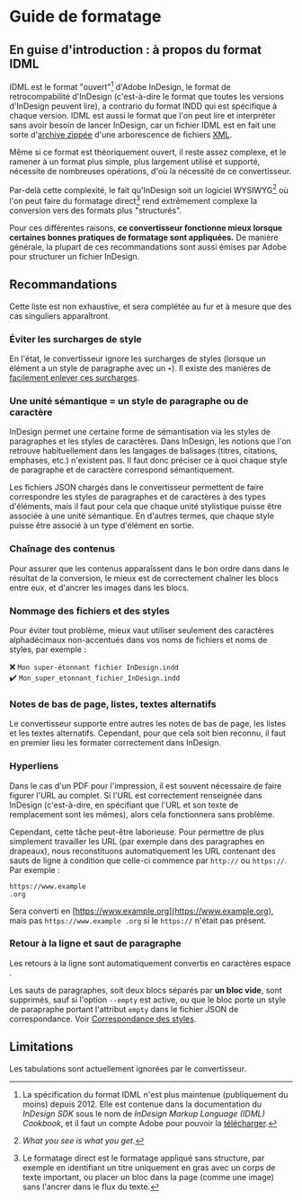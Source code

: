 # Guide de formatage

## En guise d'introduction : à propos du format IDML

IDML est le format "ouvert"[^cookbook] d'Adobe InDesign, le format de retrocompabilité d'InDesign (c'est-à-dire le format que toutes les versions d'InDesign peuvent lire), a contrario du format INDD qui est spécifique à chaque version. IDML est aussi le format que l'on peut lire et interpréter sans avoir besoin de lancer InDesign, car un fichier IDML est en fait une sorte d'[archive zippée](https://fr.wikipedia.org/wiki/ZIP_(format_de_fichier)) d'une arborescence de fichiers [XML](https://fr.wikipedia.org/wiki/Extensible_Markup_Language).

[^cookbook]: La spécification du format IDML n'est plus maintenue (publiquement du moins) depuis 2012. Elle est contenue dans la documentation du _InDesign SDK_ sous le nom de _InDesign Markup Language (IDML) Cookbook_, et il faut un compte Adobe pour pouvoir la [télécharger](https://developer.adobe.com/console/servicesandapis).

Même si ce format est théoriquement ouvert, il reste assez complexe, et le ramener à un format plus simple, plus largement utilisé et supporté, nécessite de nombreuses opérations, d'où la nécessité de ce convertisseur.

Par-delà cette complexité, le fait qu'InDesign soit un logiciel WYSIWYG[^wysiwyg] où l'on peut faire du formatage direct[^direct] rend extrêmement complexe la conversion vers des formats plus "structurés".

[^wysiwyg]: *What you see is what you get.*

[^direct]: Le formatage direct est le formatage appliqué sans structure, par exemple en identifiant un titre uniquement en gras avec un corps de texte important, ou placer un bloc dans la page (comme une image) sans l'ancrer dans le flux du texte.

Pour ces différentes raisons, **ce convertisseur fonctionne mieux lorsque certaines bonnes pratiques de formatage sont appliquées.** De manière générale, la plupart de ces recommandations sont aussi émises par Adobe pour structurer un fichier InDesign.

## Recommandations

Cette liste est non exhaustive, et sera complétée au fur et à mesure que des cas singuliers apparaîtront.

### Éviter les surcharges de style

En l'état, le convertisseur ignore les surcharges de styles (lorsque un élément a un style de paragraphe avec un `+`). Il existe des manières de [facilement enlever ces surcharges](https://www.rockymountaintraining.com/adobe-indesign-quickly-recognizing-and-removing-overrides/).

### Une unité sémantique = un style de paragraphe ou de caractère

InDesign permet une certaine forme de sémantisation via les styles de paragraphes et les styles de caractères. Dans InDesign, les notions que l'on retrouve habituellement dans les langages de balisages (titres, citations, emphases, etc.) n'existent pas. Il faut donc préciser ce à quoi chaque style de paragraphe et de caractère correspond sémantiquement.

Les fichiers JSON chargés dans le convertisseur permettent de faire correspondre les styles de paragraphes et de caractères à des types d'éléments, mais il faut pour cela que chaque unité stylistique puisse être associée à une unité sémantique. En d'autres termes, que chaque style puisse être associé à un type d'élément en sortie.

### Chaînage des contenus

Pour assurer que les contenus apparaîssent dans le bon ordre dans dans le résultat de la conversion, le mieux est de correctement chaîner les blocs entre eux, et d'ancrer les images dans les blocs.

### Nommage des fichiers et des styles

Pour éviter tout problème, mieux vaut utiliser seulement des caractères alphadécimaux non-accentués dans vos noms de fichiers et noms de styles, par exemple :

❌ `Mon super-étonnant fichier InDesign.indd` \
✔️ `Mon_super_etonnant_fichier_InDesign.indd`

### Notes de bas de page, listes, textes alternatifs

Le convertisseur supporte entre autres les notes de bas de page, les listes et les textes alternatifs. Cependant, pour que cela soit bien reconnu, il faut en premier lieu les formater correctement dans InDesign.

### Hyperliens

Dans le cas d'un PDF pour l'impression, il est souvent nécessaire de faire figurer l'URL au complet. Si l'URL est correctement renseignée dans InDesign (c'est-à-dire, en spécifiant que l'URL et son texte de remplacement sont les mêmes), alors cela fonctionnera sans problème.

Cependant, cette tâche peut-être laborieuse. Pour permettre de plus simplement travailler les URL (par exemple dans des paragraphes en drapeaux), nous reconstituons automatiquement les URL contenant des sauts de ligne à condition que celle-ci commence par `http://` ou `https://`. Par exemple :

```
https://www.example
.org
```

Sera converti en [https://www.example.org](https://www.example.org), mais pas `https://www.example .org` si le `https://` n'était pas présent.

### Retour à la ligne et saut de paragraphe

Les retours à la ligne sont automatiquement convertis en caractères espace ` `.

Les sauts de paragraphes, soit deux blocs séparés par **un bloc vide**, sont supprimés, sauf si l'option `--empty` est active, ou que le bloc porte un style de parapraphe portant l'attribut `empty` dans le fichier JSON de correspondance. Voir [Correspondance des styles](https://outdesign.deborderbollore.fr/usage.html#correspondance_des_styles).

## Limitations

Les tabulations sont actuellement ignorées par le convertisseur.